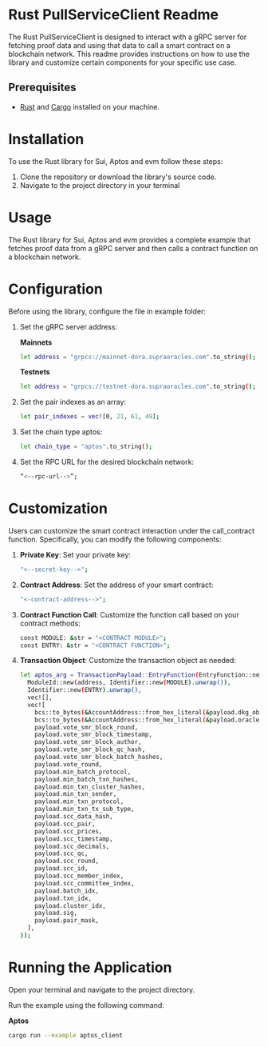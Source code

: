 # Rust PullServiceClient Readme

The Rust PullServiceClient is designed to interact with a gRPC server for fetching proof data and using that data to
call a smart contract on a blockchain network. This readme provides instructions on how to use the library and customize
certain components for your specific use case.

## Prerequisites

- [Rust](https://www.rust-lang.org/) and [Cargo](https://doc.rust-lang.org/cargo/getting-started/installation.html)
  installed on your machine.

# Installation

To use the Rust library for Sui, Aptos and evm follow these steps:

1. Clone the repository or download the library's source code.
2. Navigate to the project directory in your terminal

# Usage

The Rust library for Sui, Aptos and evm provides a complete example that fetches proof data from a gRPC server and then calls a
contract function on a blockchain network.

# Configuration

Before using the library, configure the file in example folder:

1. Set the gRPC server address:
    
    **Mainnets**

    ```bash
    let address = "grpcs://mainnet-dora.supraoracles.com".to_string();
   ```

   **Testnets**
    ```bash
    let address = "grpcs://testnet-dora.supraoracles.com".to_string();
   ```
2. Set the pair indexes as an array:
    ```bash
    let pair_indexes = vec![0, 21, 61, 49];
    ```
3. Set the chain type aptos:
    ```bash
    let chain_type = "aptos".to_string();
   ```
4. Set the RPC URL for the desired blockchain network:
    ```bash
    “<--rpc-url-->”;
   ```

# Customization

Users can customize the smart contract interaction under the call_contract function. Specifically, you can modify the
following components:

1. **Private Key**: Set your private key:
    ```bash
    "<--secret-key-->";
   ```

2. **Contract Address**: Set the address of your smart contract:
    ```bash
    "<-contract-address-->";
   ```

3. **Contract Function Call**: Customize the function call based on your contract methods:
    ```bash
    const MODULE: &str = "<CONTRACT MODULE>";
    const ENTRY: &str = "<CONTRACT FUNCTION>";
   ```

5. **Transaction Object**: Customize the transaction object as needed:
    ```bash
    let aptos_arg = TransactionPayload::EntryFunction(EntryFunction::new(
      ModuleId::new(address, Identifier::new(MODULE).unwrap()),
      Identifier::new(ENTRY).unwrap(),
      vec![],
      vec![     
        bcs::to_bytes(&AccountAddress::from_hex_literal(&payload.dkg_object).unwrap()).unwrap(),
        bcs::to_bytes(&AccountAddress::from_hex_literal(&payload.oracle_holder_object).unwrap()).unwrap(),
        payload.vote_smr_block_round,
        payload.vote_smr_block_timestamp,
        payload.vote_smr_block_author,
        payload.vote_smr_block_qc_hash,
        payload.vote_smr_block_batch_hashes,
        payload.vote_round,
        payload.min_batch_protocol,
        payload.min_batch_txn_hashes,
        payload.min_txn_cluster_hashes,
        payload.min_txn_sender,
        payload.min_txn_protocol,
        payload.min_txn_tx_sub_type,
        payload.scc_data_hash,
        payload.scc_pair,
        payload.scc_prices,
        payload.scc_timestamp,
        payload.scc_decimals,
        payload.scc_qc,
        payload.scc_round,
        payload.scc_id,
        payload.scc_member_index,
        payload.scc_committee_index,
        payload.batch_idx,
        payload.txn_idx,
        payload.cluster_idx,
        payload.sig,
        payload.pair_mask,
      ],
    ));
    ```

# Running the Application

Open your terminal and navigate to the project directory.

Run the example using the following command:

**Aptos**

```bash
cargo run --example aptos_client
```
